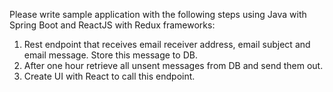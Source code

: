Please write sample application with the following steps using Java with Spring Boot and ReactJS with Redux frameworks:

1. Rest endpoint that receives email receiver address, email subject and email message. Store this message to DB.
2. After one hour retrieve all unsent messages from DB and send them out.
3. Create UI with React to call this endpoint.